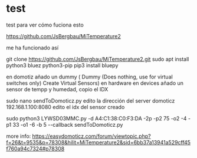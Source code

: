 # test
test para ver cómo fuciona esto

https://github.com/JsBergbau/MiTemperature2

me ha funcionado así

git clone https://github.com/JsBergbau/MiTemperature2.git
sudo apt install python3 bluez python3-pip
pip3 install bluepy


en domotiz añado un dummy (	Dummy (Does nothing, use for virtual switches only) Create Virtual Sensors)  en hardware
en devices añado un sensor de tempp y humedad, copio el IDX


sudo nano sendToDomoticz.py 
edito la dirección del server domoticz 192.168.1.100:8080
edito el idx del sensor creado

sudo python3 LYWSD03MMC.py -d A4:C1:38:C0:F3:DA -2p -p2 75 -o2 -4 -p1 33 -o1 -6 -b 5 --callback sendToDomoticz.py


more info: https://easydomoticz.com/forum/viewtopic.php?f=26&t=9535&p=78308&hilit=MiTemperature2&sid=6bb37a13941a529cff45f760a94c7324#p78308
